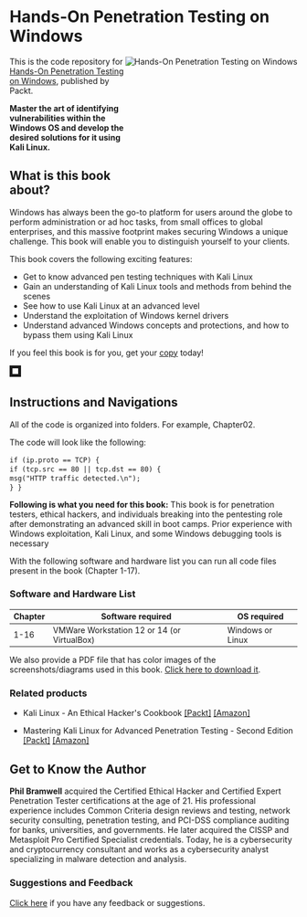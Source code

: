 # Hands-On Penetration Testing on Windows

<a href="https://www.packtpub.com/networking-and-servers/hands-penetration-testing-windows?utm_source=github&utm_medium=repository&utm_campaign=9781788295666 "><img src="https://d1ldz4te4covpm.cloudfront.net/sites/default/files/imagecache/ppv4_main_book_cover/B07949_MockupCoverNew.png" alt="Hands-On Penetration Testing on Windows" height="256px" align="right"></a>

This is the code repository for [Hands-On Penetration Testing on Windows](https://www.packtpub.com/networking-and-servers/hands-penetration-testing-windows?utm_source=github&utm_medium=repository&utm_campaign=9781788295666), published by Packt.

**Master the art of identifying vulnerabilities within the Windows OS and develop the desired solutions for it using Kali Linux.**

## What is this book about?
Windows has always been the go-to platform for users around the globe to perform administration or ad hoc tasks, from small offices to global enterprises, and this massive footprint makes securing Windows a unique challenge. This book will enable you to distinguish yourself to your clients.

This book covers the following exciting features:
* Get to know advanced pen testing techniques with Kali Linux 
* Gain an understanding of Kali Linux tools and methods from behind the scenes 
* See how to use Kali Linux at an advanced level 
* Understand the exploitation of Windows kernel drivers 
* Understand advanced Windows concepts and protections, and how to bypass them using Kali Linux 


If you feel this book is for you, get your [copy](https://www.amazon.com/dp/1788295668) today!

<a href="https://www.packtpub.com/?utm_source=github&utm_medium=banner&utm_campaign=GitHubBanner"><img src="https://raw.githubusercontent.com/PacktPublishing/GitHub/master/GitHub.png" 
alt="https://www.packtpub.com/" border="5" /></a>

## Instructions and Navigations
All of the code is organized into folders. For example, Chapter02.

The code will look like the following:
```
if (ip.proto == TCP) {
if (tcp.src == 80 || tcp.dst == 80) {
msg("HTTP traffic detected.\n");
} }
```

**Following is what you need for this book:**
This book is for penetration testers, ethical hackers, and individuals breaking into the pentesting role after demonstrating an advanced skill in boot camps. Prior experience with Windows exploitation, Kali Linux, and some Windows debugging tools is necessary

With the following software and hardware list you can run all code files present in the book (Chapter 1-17).
### Software and Hardware List
| Chapter | Software required | OS required |
| -------- | ------------------------------------ | ----------------------------------- |
| 1-16 | VMWare Workstation 12 or 14 (or VirtualBox) | Windows or Linux |


We also provide a PDF file that has color images of the screenshots/diagrams used in this book. [Click here to download it](https://www.packtpub.com/sites/default/files/downloads/HandsOnPenetrationTestingonWindows_ColorImages.pdf).

### Related products
* Kali Linux - An Ethical Hacker's Cookbook [[Packt]](https://www.packtpub.com/networking-and-servers/kali-linux-ethical-hackers-cookbook?utm_source=github&utm_medium=repository&utm_campaign=9781787121829 ) [[Amazon]](https://www.amazon.com/dp/1787121828)

* Mastering Kali Linux for Advanced Penetration Testing - Second Edition [[Packt]](https://www.packtpub.com/networking-and-servers/mastering-kali-linux-advanced-penetration-testing-second-edition?utm_source=github&utm_medium=repository&utm_campaign=9781787120235 ) [[Amazon]](https://www.amazon.com/dp/1787120236)


## Get to Know the Author
**Phil Bramwell**
acquired the Certified Ethical Hacker and Certified Expert Penetration Tester certifications at the age of 21. His professional experience includes Common Criteria design reviews and testing, network security consulting, penetration testing, and PCI-DSS compliance auditing for banks, universities, and governments. He later acquired the CISSP and Metasploit Pro Certified Specialist credentials. Today, he is a cybersecurity and cryptocurrency consultant and works as a cybersecurity analyst specializing in malware detection and analysis.

### Suggestions and Feedback
[Click here](https://docs.google.com/forms/d/e/1FAIpQLSdy7dATC6QmEL81FIUuymZ0Wy9vH1jHkvpY57OiMeKGqib_Ow/viewform) if you have any feedback or suggestions.


